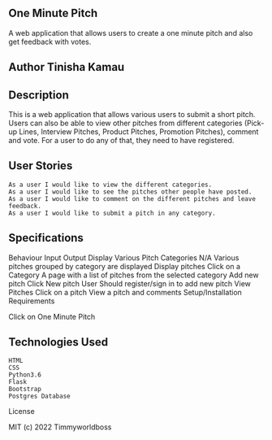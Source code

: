 ## One Minute Pitch
A web application that allows users to create a one minute pitch and also get feedback with votes.
## Author Tinisha Kamau


## Description

This is a web application that allows various users to submit a short pitch. Users can also be able to view other pitches from different categories (Pick-up Lines, Interview Pitches, Product Pitches, Promotion Pitches), comment and vote. For a user to do any of that, they need to have registered.

## User Stories

    As a user I would like to view the different categories.
    As a user I would like to see the pitches other people have posted.
    As a user I would like to comment on the different pitches and leave feedback.
    As a user I would like to submit a pitch in any category.

## Specifications
Behaviour 	Input 	Output
Display Various Pitch Categories 	N/A 	Various pitches grouped by category are displayed
Display pitches 	Click on a Category 	A page with a list of pitches from the selected category
Add new pitch 	Click New pitch 	User Should register/sign in to add new pitch
View Pitches 	Click on a pitch 	View a pitch and comments
Setup/Installation Requirements

Click on One Minute Pitch


## Technologies Used

    HTML
    CSS
    Python3.6
    Flask
    Bootstrap
    Postgres Database

License

MIT (c) 2022 Timmyworldboss
